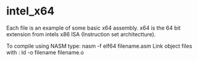 # intel_x64

Each file is an example of some basic x64 assembly. x64 is the 64 bit extension from intels x86 ISA (Instruction set architectture).

To compile using NASM type: nasm -f elf64 filename.asm
Link object files with    : ld -o filename filename.o
